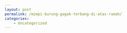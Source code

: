 ```yaml
---
layout: post
permalink: /mimpi-burung-gagak-terbang-di-atas-rumah/
categories:
    - Uncategorized
---
```


